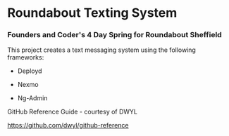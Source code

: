# Roundabout Texting System

### Founders and Coder's 4 Day Spring for Roundabout Sheffield
This project creates a text messaging system using the following frameworks:

* Deployd

* Nexmo

* Ng-Admin

GitHub Reference Guide - courtesy of DWYL

https://github.com/dwyl/github-reference
